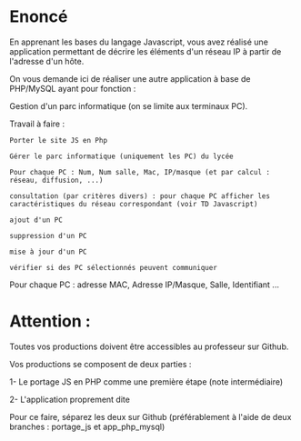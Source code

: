 # Enoncé

En apprenant les bases du langage Javascript, vous avez réalisé une application permettant de décrire les éléments d'un réseau IP à partir de l'adresse d'un hôte.

On vous demande ici de réaliser une autre application à base de PHP/MySQL ayant pour fonction :

Gestion d'un parc informatique (on se limite aux terminaux PC).

Travail à faire :

    Porter le site JS en Php

    Gérer le parc informatique (uniquement les PC) du lycée

    Pour chaque PC : Num, Num salle, Mac, IP/masque (et par calcul : réseau, diffusion, ...)

    consultation (par critères divers) : pour chaque PC afficher les caractéristiques du réseau correspondant (voir TD Javascript)

    ajout d'un PC

    suppression d'un PC

    mise à jour d'un PC

    vérifier si des PC sélectionnés peuvent communiquer

Pour chaque PC : adresse MAC, Adresse IP/Masque, Salle, Identifiant ...

# Attention :

Toutes vos productions doivent être accessibles au professeur sur Github.

Vos productions se composent de deux parties :

1- Le portage JS en PHP comme une première étape (note intermédiaire)

2- L'application proprement dite

Pour ce faire, séparez les deux sur Github (préférablement à l'aide de deux branches : portage_js et app_php_mysql)
